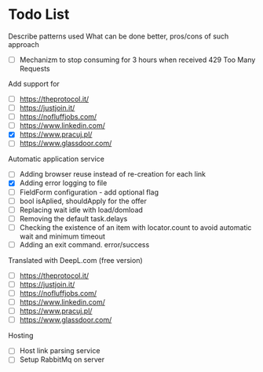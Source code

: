 # Todo List
Describe patterns used
What can be done better, pros/cons of such approach
- [ ] Mechanizm to stop consuming for 3 hours when received 429 Too Many Requests

Add support for
- [ ] https://theprotocol.it/
- [ ] https://justjoin.it/
- [ ] https://nofluffjobs.com/
- [ ] https://www.linkedin.com/
- [x] https://www.pracuj.pl/
- [ ] https://www.glassdoor.com/
      
Automatic application service
- [ ] Adding browser reuse instead of re-creation for each link
- [x] Adding error logging to file
- [ ] FieldForm configuration - add optional flag
- [ ] bool isAplied, shouldApply for the offer
- [ ] Replacing wait idle with load/domload
- [ ] Removing the default task.delays
- [ ] Checking the existence of an item with locator.count to avoid automatic wait and minimum timeout
- [ ] Adding an exit command. error/success

Translated with DeepL.com (free version)
- [ ] https://theprotocol.it/
- [ ] https://justjoin.it/
- [ ] https://nofluffjobs.com/
- [ ] https://www.linkedin.com/
- [ ] https://www.pracuj.pl/
- [ ] https://www.glassdoor.com/

Hosting
- [ ] Host link parsing service
- [ ] Setup RabbitMq on server
